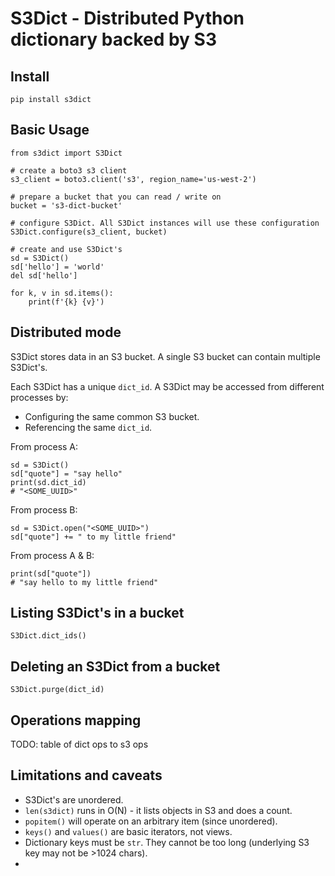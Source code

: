 # S3Dict - Distributed Python dictionary backed by S3

## Install

    pip install s3dict

## Basic Usage

    from s3dict import S3Dict

    # create a boto3 s3 client
    s3_client = boto3.client('s3', region_name='us-west-2')

    # prepare a bucket that you can read / write on
    bucket = 's3-dict-bucket'

    # configure S3Dict. All S3Dict instances will use these configuration
    S3Dict.configure(s3_client, bucket)
    
    # create and use S3Dict's
    sd = S3Dict()
    sd['hello'] = 'world'
    del sd['hello']

    for k, v in sd.items():
        print(f'{k} {v}')

## Distributed mode

S3Dict stores data in an S3 bucket. A single S3 bucket can contain multiple S3Dict's.

Each S3Dict has a unique `dict_id`. A S3Dict may be accessed from different processes by:

- Configuring the same common S3 bucket.
- Referencing the same `dict_id`.

From process A:

    sd = S3Dict()
    sd["quote"] = "say hello"
    print(sd.dict_id)
    # "<SOME_UUID>"

From process B:

    sd = S3Dict.open("<SOME_UUID>")
    sd["quote"] += " to my little friend"

From process A & B:

    print(sd["quote"])
    # "say hello to my little friend"

## Listing S3Dict's in a bucket

    S3Dict.dict_ids()

## Deleting an S3Dict from a bucket
    
    S3Dict.purge(dict_id)

## Operations mapping

TODO: table of dict ops to s3 ops

## Limitations and caveats

- S3Dict's are unordered.
- `len(s3dict)` runs in O(N) - it lists objects in S3 and does a count.
- `popitem()` will operate on an arbitrary item (since unordered).
- `keys()` and `values()` are basic iterators, not views.
- Dictionary keys must be `str`. They cannot be too long (underlying S3 key may not be >1024 chars).
- 